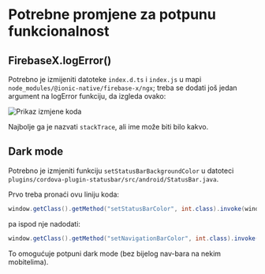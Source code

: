 # Potrebne promjene za potpunu funkcionalnost

## FirebaseX.logError()

Potrebno je izmijeniti datoteke `index.d.ts` i `index.js` u mapi `node_modules/@ionic-native/firebase-x/ngx`; treba se dodati još jedan argument na logError funkciju, da izgleda ovako:

![Prikaz izmjene koda](https://i.imgur.com/AdzBuD0.png)

Najbolje ga je nazvati `stackTrace`, ali ime može biti bilo kakvo.

## Dark mode

Potrebno je izmjeniti funkciju `setStatusBarBackgroundColor` u datoteci `plugins/cordova-plugin-statusbar/src/android/StatusBar.java`.

Prvo treba pronaći ovu liniju koda:
```java
window.getClass().getMethod("setStatusBarColor", int.class).invoke(window, Color.parseColor(colorPref));
```
pa ispod nje nadodati:
```java
window.getClass().getMethod("setNavigationBarColor", int.class).invoke(window, Color.parseColor(colorPref));
```

To omogućuje potpuni dark mode (bez bijelog nav-bara na nekim mobitelima).
